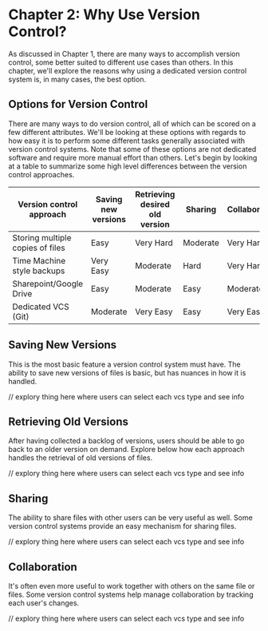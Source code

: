 # Chapter 2: Why Use Version Control?

As discussed in Chapter 1, there are many ways to accomplish version control, some better suited to different use cases than others. In this chapter, we'll explore the reasons why using a dedicated version control system is, in many cases, the best option.

## Options for Version Control

There are many ways to do version control, all of which can be scored on a few different attributes. We'll be looking at these options with regards to how easy it is to perform some different tasks generally associated with version control systems. Note that some of these options are not dedicated software and require more manual effort than others. Let's begin by looking at a table to summarize some high level differences between the version control approaches.

|Version control approach|Saving new versions|Retrieving desired old version|Sharing|Collaboration|
|---|-------------------|------------------------------|-------|-------------|
|Storing multiple copies of files|Easy|Very Hard|Moderate|Very Hard|
|Time Machine style backups      |Very Easy|Moderate|Hard|Very Hard|
|Sharepoint/Google Drive         |Easy|Moderate|Easy|Moderate|
|Dedicated VCS (Git)             |Moderate|Very Easy|Easy|Very Easy|

## Saving New Versions

This is the most basic feature a version control system must have. The ability to save new versions of files is basic, but has nuances in how it is handled. 

// explory thing here where users can select each vcs type and see info

## Retrieving Old Versions

After having collected a backlog of versions, users should be able to go back to an older version on demand. Explore below how each approach handles the retrieval of old versions of files.

// explory thing here where users can select each vcs type and see info

## Sharing

The ability to share files with other users can be very useful as well. Some version control systems provide an easy mechanism for sharing files.

// explory thing here where users can select each vcs type and see info

## Collaboration

It's often even more useful to work together with others on the same file or files. Some version control systems help manage collaboration by tracking each user's changes.

// explory thing here where users can select each vcs type and see info
